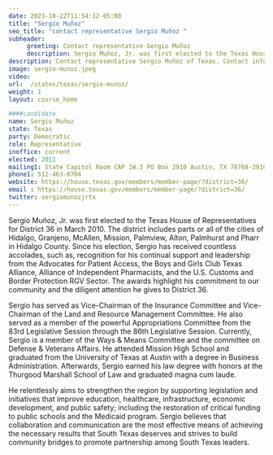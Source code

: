 ```yaml
---
date: 2023-10-22T11:54:12-05:00
title: "Sergio Muñoz"
seo_title: "contact representative Sergio Muñoz "
subheader:
     greeting: Contact representative Sergio Muñoz
     description: Sergio Muñoz, Jr. was first elected to the Texas House of Representatives for District 36 in March 2010. The district includes parts or all of the cities of Hidalgo, Granjeno, McAllen, Mission, Palmview, Alton, Palmhurst and Pharr in Hidalgo County.
description: Contact representative Sergio Muñoz of Texas. Contact information for Sergio Muñoz includes email address, phone number, and mailing address.
image: sergio-munoz.jpeg
video:
url:  /states/texas/sergio-munoz/
weight: 1
layout: course_home

####candidate
name: Sergio Muñoz
state: Texas
party: Democratic
role: Representative
inoffice: current
elected: 2011
mailing1: State Capitol Room CAP 1W.3 PO Box 2910 Austin, TX 78768-2910
phone1: 512-463-0704
website: https://house.texas.gov/members/member-page/?district=36/
email : https://house.texas.gov/members/member-page/?district=36/
twitter: sergiomunozjrtx
---
```


Sergio Muñoz, Jr. was first elected to the Texas House of Representatives for District 36 in March 2010. The district includes parts or all of the cities of Hidalgo, Granjeno, McAllen, Mission, Palmview, Alton, Palmhurst and Pharr in Hidalgo County. Since his election, Sergio has received countless accolades, such as, recognition for his continual support and leadership from the Advocates for Patient Access, the Boys and Girls Club Texas Alliance, Alliance of Independent Pharmacists, and the U.S. Customs and Border Protection RGV Sector. The awards highlight his commitment to our community and the diligent attention he gives to District 36.

Sergio has served as Vice-Chairman of the Insurance Committee and Vice-Chairman of the Land and Resource Management Committee. He also served as a member of the powerful Appropriations Committee from the 83rd Legislative Session through the 86th Legislative Session. Currently, Sergio is a member of the Ways & Means Committee and the committee on Defense & Veterans Affairs. He attended Mission High School and graduated from the University of Texas at Austin with a degree in Business Administration. Afterwards, Sergio earned his law degree with honors at the Thurgood Marshall School of Law and graduated magna cum laude.

He relentlessly aims to strengthen the region by supporting legislation and initiatives that improve education, healthcare, infrastructure, economic development, and public safety; including the restoration of critical funding to public schools and the Medicaid program. Sergio believes that collaboration and communication are the most effective means of achieving the necessary results that South Texas deserves and strives to build community bridges to promote partnership among South Texas leaders.
